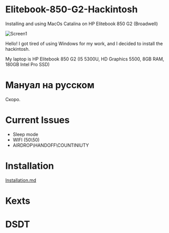 # Elitebook-850-G2-Hackintosh
Installing and using MacOs Catalina on HP Elitebook 850 G2 (Broadwell)

![Screen1](https://i.imgur.com/5MixI3H.jpg)

Hello! I got tired of using Windows for my work, and I decided to install the hackintosh.

My laptop is HP Elitebook 850 G2 (I5 5300U, HD Graphics 5500, 8GB RAM, 180GB Intel Pro SSD)

# Мануал на русском

Скоро.

# Current Issues

- Sleep mode
- WIFI (50\50)
- AIRDROP\HANDOFF\COUNTINIUTY

# Installation

[Installation.md](https://github.com/nkngdev/Elitebook-850-G2-Hackintosh/blob/master/Installation.md)

# Kexts

# DSDT
